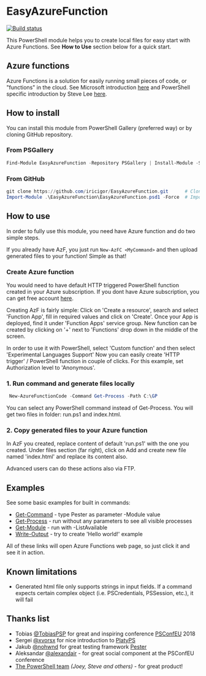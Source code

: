 # EasyAzureFunction

[![Build status](https://ci.appveyor.com/api/projects/status/kkjs02jl860sx7ra?svg=true)](https://ci.appveyor.com/project/iricigor/easyazurefunction)

This PowerShell module helps you to create local files for easy start with Azure Functions.
See **How to Use** section below for a quick start.

## Azure functions

Azure Functions is a solution for easily running small pieces of code, or "functions" in the cloud.
See Microsoft introduction [here](https://docs.microsoft.com/en-us/azure/azure-functions/functions-overview)
and PowerShell specific introduction by Steve Lee [here](https://blogs.msdn.microsoft.com/powershell/2017/02/24/using-powershell-modules-in-azure-functions/).

## How to install

You can install this module from PowerShell Gallery (preferred way) or by cloning GitHub repository.

### From PSGallery

```PowerShell
Find-Module EasyAzureFunction -Repository PSGallery | Install-Module -Scope CurrentUser -Force
```

### From GitHub

```PowerShell
git clone https://github.com/iricigor/EasyAzureFunction.git      # Clone this repository
Import-Module .\EasyAzureFunction\EasyAzureFunction.psd1 -Force  # Import module
```

## How to use

In order to fully use this module, you need have Azure function and do two simple steps.

If you already have AzF, you just run ```New-AzFC <MyCommand>``` and then upload generated files to your function! Simple as that!

### Create Azure function

You would need to have default HTTP triggered PowerShell function created in your Azure subscription.
If you dont have Azure subscription, you can get free account [here](https://azure.microsoft.com/en-us/free/).

Creating AzF is fairly simple: Click on 'Create a resource', search and select 'Function App', fill in required values and click on 'Create'.
Once your App is deployed, find it under 'Function Apps' service group.
New function can be created by clicking on '+' next to 'Functions' drop down in the middle of the screen.

In order to use it with PowerShell, select 'Custom function' and then select 'Experimental Languages Support'
Now you can easily create 'HTTP trigger' / PowerShell function in couple of clicks.
For this example, set Authorization level to 'Anonymous'.

### 1. Run command and generate files locally

```PowerShell
 New-AzureFunctionCode -Command Get-Process -Path C:\GP
```

You can select any PowerShell command instead of Get-Process.
You will get two files in folder: run.ps1 and index.html.

### 2. Copy generated files to your Azure function

In AzF you created, replace content of default 'run.ps1' with the one you created.
Under files section (far right), click on Add and create new file named 'index.html' and replace its content also.

Advanced users can do these actions also via FTP.

## Examples

See some basic examples for built in commands:

- [Get-Command](https://ezazf.azurewebsites.net/api/GC) - type Pester as parameter -Module value
- [Get-Process](https://ezazf.azurewebsites.net/api/GP) - run without any parameters to see all visible processes
- [Get-Module](https://ezazf.azurewebsites.net/api/GM) - run with -ListAvailable
- [Write-Output](https://ezazf.azurewebsites.net/api/WO) - try to create 'Hello world!' example

All of these links will open Azure Functions web page, so just click it and see it in action.

## Known limitations

- Generated html file only supports strings in input fields. If a command expects certain complex object (i.e. PSCredentials, PSSession, etc.), it will fail

## Thanks list

- Tobias [@TobiasPSP](https://twitter.com/TobiasPSP) for great and inspiring conference [PSConfEU](http://www.psconf.eu/) 2018
- Sergei [@xvorsx](https://twitter.com/xvorsx) for nice introduction to [PlatyPS](https://github.com/PowerShell/platyPS)
- Jakub [@nohwnd](https://github.com/nohwnd) for great testing framework [Pester](https://github.com/pester/Pester)
- Aleksandar [@alexandair](https://twitter.com/alexandair) - for great social component at the PSConfEU conference
- [The PowerShell team](https://twitter.com/PowerShell_Team) *(Joey, Steve and others)* - for great product!
